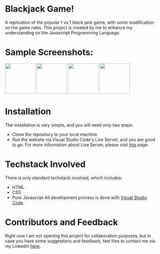 # Blackjack Game!
A replication of the popular 1 vs 1 black jack game, with some modification on the game rules. This project is created by me to enhance my understanding on the Javascript Programming
Language. 

# Sample Screenshots:
<p float="left">
  <img src="https://github.com/ymul0001/Blackjack/blob/master/screenshots/black-jack-1.JPG?raw=true" width="100" />
  <img src="https://github.com/ymul0001/Blackjack/blob/master/screenshots/black-jack-1-err.JPG?raw=true" width="100" /> 
  <img src="https://github.com/ymul0001/Blackjack/blob/master/screenshots/black-jack-main-screen.JPG?raw=true" width="100"/>
  <img src="https://github.com/ymul0001/Blackjack/blob/master/screenshots/black-jack-win.JPG?raw=true" width="100"/>
</p>

# Installation
The installation is very simple, and you will need only two steps:
* Clone the repository to your local machine
* Run the website via Visual Studio Code's Live Server, and you are good to go. For more information about Live Server, please visit [this](https://marketplace.visualstudio.com/items?itemName=ritwickdey.LiveServer) page.

# Techstack Involved
There is only standard techstack involved, which includes:
* HTML
* CSS
* Pure Javascript
All development process is done with [Visual Studio Code](https://code.visualstudio.com/download).

# Contributors and Feedback
Right now I am not opening this project for collaboration purposes, but in case you have some suggestions and feedback, feel free to contact me via my LinkedIn [here](https://www.linkedin.com/in/yonas-mulyadi-559841140/).



